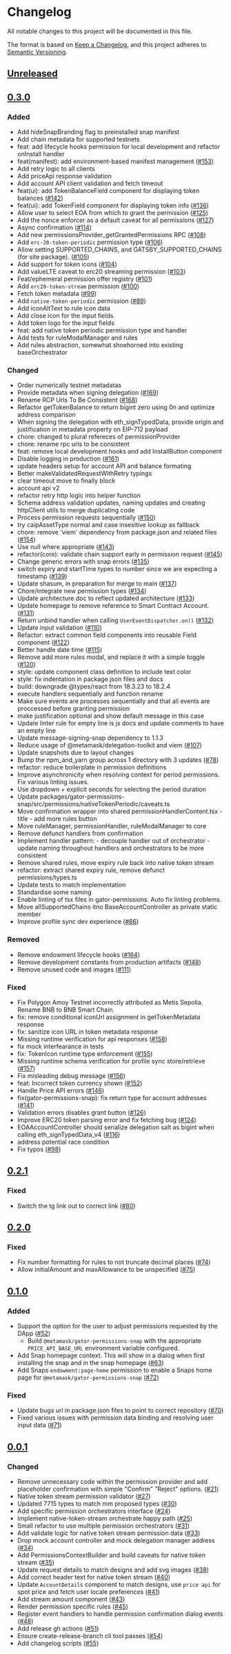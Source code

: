 # Changelog

All notable changes to this project will be documented in this file.

The format is based on [Keep a Changelog](https://keepachangelog.com/en/1.0.0/),
and this project adheres to [Semantic Versioning](https://semver.org/spec/v2.0.0.html).

## [Unreleased]

## [0.3.0]

### Added

- Add hideSnapBranding flag to preinstalled snap manifest
- Add chain metadata for supported testnets
- feat: add lifecycle hooks permission for local development and refactor onInstall handler
- feat(manifest): add environment-based manifest management ([#153](https://github.com/MetaMask/snap-7715-permissions/pull/153))
- Add retry logic to all clients
- Add priceApi response validation
- Add account API client validation and fetch timeout
- feat(ui): add TokenBalanceField component for displaying token balances ([#142](https://github.com/MetaMask/snap-7715-permissions/pull/142))
- feat(ui): add TokenField component for displaying token info ([#136](https://github.com/MetaMask/snap-7715-permissions/pull/136))
- Allow user to select EOA from which to grant the permission ([#125](https://github.com/MetaMask/snap-7715-permissions/pull/125))
- Add the nonce enforcer as a default caveat for all permissions ([#127](https://github.com/MetaMask/snap-7715-permissions/pull/127))
- Async confirmation ([#114](https://github.com/MetaMask/snap-7715-permissions/pull/114))
- Add new permissionsProvider_getGrantedPermissions RPC ([#108](https://github.com/MetaMask/snap-7715-permissions/pull/108))
- Add `erc-20-token-periodic` permission type ([#106](https://github.com/MetaMask/snap-7715-permissions/pull/106))
- Allow setting SUPPORTED_CHAINS, and GATSBY_SUPPORTED_CHAINS (for site package). ([#105](https://github.com/MetaMask/snap-7715-permissions/pull/105))
- Add support for token icons ([#104](https://github.com/MetaMask/snap-7715-permissions/pull/104))
- Add valueLTE caveat to erc20 streaming permission ([#103](https://github.com/MetaMask/snap-7715-permissions/pull/103))
- Feat/ephemeral permission offer registry ([#101](https://github.com/MetaMask/snap-7715-permissions/pull/101))
- Add `erc20-token-stream` permission ([#100](https://github.com/MetaMask/snap-7715-permissions/pull/100))
- Fetch token metadata ([#99](https://github.com/MetaMask/snap-7715-permissions/pull/99))
- Add `native-token-periodic` permission ([#89](https://github.com/MetaMask/snap-7715-permissions/pull/89))
- Add iconAltText to rule icon data
- Add close icon for the input fields
- Add token logo for the input fields
- feat: add native token periodic permission type and handler
- Add tests for ruleModalManager and rules
- Add rules abstraction, somewhat shoehorned into existing baseOrchestrator

### Changed

- Order numerically testnet metadatas
- Provide metadata when signing delegation ([#169](https://github.com/MetaMask/snap-7715-permissions/pull/169))
- Rename RCP Urls To Be Consistent ([#168](https://github.com/MetaMask/snap-7715-permissions/pull/168))
- Refactor getTokenBalance to return bigint zero using 0n and optimize address comparison
- When signing the delegation with eth_signTypedData, provide origin and justification in metadata property on EIP-712 payload
- chore: changed to plural refereces of permissionProvider
- chore: rename rpc urls to be consistent
- feat: remove local development hooks and add InstallButton component
- Disable logging in production ([#161](https://github.com/MetaMask/snap-7715-permissions/pull/161))
- update headers setup for account API and balance formating
- Better makeValidatedRequestWithRetry typings
- clear timeout move to finally block
- account api v2
- refactor retry http logic into helper function
- Schema address validation updates, naming updates and creating httpClient utils to merge duplicating code
- Process permission requests sequentially ([#150](https://github.com/MetaMask/snap-7715-permissions/pull/150))
- try caipAssetType normal and case insesitive lookup as fallback
- chore: remove 'viem' dependency from package.json and related files ([#154](https://github.com/MetaMask/snap-7715-permissions/pull/154))
- Use null where appropriate ([#143](https://github.com/MetaMask/snap-7715-permissions/pull/143))
- refactor(core): validate chain support early in permission request ([#145](https://github.com/MetaMask/snap-7715-permissions/pull/145))
- Change generic errors with snap errors ([#135](https://github.com/MetaMask/snap-7715-permissions/pull/135))
- switch expiry and startTime types to number since we are expecting a timestamp ([#139](https://github.com/MetaMask/snap-7715-permissions/pull/139))
- Update shasum, in preparation for merge to main ([#137](https://github.com/MetaMask/snap-7715-permissions/pull/137))
- Chore/integrate new permission types ([#134](https://github.com/MetaMask/snap-7715-permissions/pull/134))
- Update architecture doc to reflect updated architecture ([#133](https://github.com/MetaMask/snap-7715-permissions/pull/133))
- Update homepage to remove reference to Smart Contract Account. ([#131](https://github.com/MetaMask/snap-7715-permissions/pull/131))
- Return unbind handler when calling `UserEventDispatcher.on()` ([#132](https://github.com/MetaMask/snap-7715-permissions/pull/132))
- Update input validation ([#110](https://github.com/MetaMask/snap-7715-permissions/pull/110))
- Refactor: extract common field components into reusable Field component ([#122](https://github.com/MetaMask/snap-7715-permissions/pull/122))
- Better handle date time ([#115](https://github.com/MetaMask/snap-7715-permissions/pull/115))
- Remove add more rules modal, and replace it with a simple toggle ([#120](https://github.com/MetaMask/snap-7715-permissions/pull/120))
- style: update component class definition to include text color
- style: fix indentation in package.json files and docs
- build: downgrade @types/react from 18.3.23 to 18.2.4
- execute handlers sequentially and function rename
- Make sure events are processes sequentially and that all events are proccessed before granting permission
- make justification optional and show default message in this case
- Update linter rule for empty line is js docs and update comments to have an empty line
- Update message-signing-snap dependency to 1.1.3
- Reduce usage of @metamask/delegation-toolkit and viem ([#107](https://github.com/MetaMask/snap-7715-permissions/pull/107))
- Update snapshots due to layout changes
- Bump the npm_and_yarn group across 1 directory with 3 updates ([#78](https://github.com/MetaMask/snap-7715-permissions/pull/78))
- refactor: reduce boilerplate in permission definitions
- Improve asynchronicity when resolving context for period permissions. Fix various linting issues.
- Use dropdown + explicit seconds for selecting the period duration
- Update packages/gator-permissions-snap/src/permissions/nativeTokenPeriodic/caveats.ts
- Move confirmation wrapper into shared permissionHandlerContent.tsx - title - add more rules button
- Move ruleManager, permissionHandler, ruleModalManager to core
- Remove defunct handlers from confirmation
- Implement handler pattern: - decouple handler out of orchestrator - update naming throughout handlers and orchestrators to be more consistent
- Remove shared rules, move expiry rule back into native token stream
- refactor: extract shared expiry rule, remove defunct permissions/types.ts
- Update tests to match implementation
- Standardise some naming
- Enable linting of tsx files in gator-permissions. Auto fix linting problems.
- Move allSupportedChains itno BaseAccountController as private static member
- Improve profile sync dev experience ([#86](https://github.com/MetaMask/snap-7715-permissions/pull/86))

### Removed

- Remove endowment lifecycle hooks ([#164](https://github.com/MetaMask/snap-7715-permissions/pull/164))
- Remove development constants from production artifacts ([#148](https://github.com/MetaMask/snap-7715-permissions/pull/148))
- Remove unused code and images ([#111](https://github.com/MetaMask/snap-7715-permissions/pull/111))

### Fixed

- Fix Polygon Amoy Testnet incorrectly attributed as Metis Sepolia. Rename BNB to BNB Smart Chain.
- fix: remove conditional iconUrl assignment in getTokenMetadata response
- fix: sanitize icon URL in token metadata response
- Missing runtime verification for api responses ([#158](https://github.com/MetaMask/snap-7715-permissions/pull/158))
- fix mock interfearance in tests
- fix: TokenIcon runtime type enforcement ([#155](https://github.com/MetaMask/snap-7715-permissions/pull/155))
- Missing runtime schema verification for profile sync store/retrieve ([#157](https://github.com/MetaMask/snap-7715-permissions/pull/157))
- Fix misleading debug message ([#156](https://github.com/MetaMask/snap-7715-permissions/pull/156))
- feat: Incorrect token currency shown ([#152](https://github.com/MetaMask/snap-7715-permissions/pull/152))
- Handle Price API errors ([#146](https://github.com/MetaMask/snap-7715-permissions/pull/146))
- fix(gator-permissions-snap): fix return type for account addresses ([#141](https://github.com/MetaMask/snap-7715-permissions/pull/141))
- Validation errors disables grant button ([#126](https://github.com/MetaMask/snap-7715-permissions/pull/126))
- Improve ERC20 token parsing error and fix fetching bug ([#124](https://github.com/MetaMask/snap-7715-permissions/pull/124))
- EOAAccountController should serialize delegation salt as bigint when calling eth_signTypedData_v4 ([#116](https://github.com/MetaMask/snap-7715-permissions/pull/116))
- address potential race condition
- Fix typos ([#98](https://github.com/MetaMask/snap-7715-permissions/pull/98))

## [0.2.1]

### Fixed

- Switch the tg link out to correct link ([#80](https://github.com/MetaMask/snap-7715-permissions/pull/80))

## [0.2.0]

### Fixed

- Fix number formatting for rules to not truncate decimal places ([#74](https://github.com/MetaMask/snap-7715-permissions/pull/74))
- Allow initialAmount and maxAllowance to be unspecified ([#75](https://github.com/MetaMask/snap-7715-permissions/pull/75))

## [0.1.0]

### Added

- Support the option for the user to adjust permissions requested by the DApp ([#52](https://github.com/MetaMask/snap-7715-permissions/pull/52))
  - Build `@metamask/gator-permissions-snap` with the appropriate `PRICE_API_BASE_URL` environment variable configured.
- Add Snap homepage context. This will show in a dialog when first installing the snap and in the snap homepage ([#63](https://github.com/MetaMask/snap-7715-permissions/pull/63))
- Add Snaps `endowment:page-home` permission to enable a Snaps home page for `@metamask/gator-permissions-snap` ([#72](https://github.com/MetaMask/snap-7715-permissions/pull/72))

### Fixed

- Update bugs url in package.json files to point to correct repository ([#70](https://github.com/MetaMask/snap-7715-permissions/pull/70))
- Fixed various issues with permission data binding and resolving user input data ([#71](https://github.com/MetaMask/snap-7715-permissions/pull/71))

## [0.0.1]

### Changed

- Remove unnecessary code within the permission provider and add placeholder confirmation with simple "Confirm" "Reject" options. ([#21](https://github.com/MetaMask/snap-7715-permissions/pull/21))
- Native token stream permission validator ([#27](https://github.com/MetaMask/snap-7715-permissions/pull/27))
- Updated 7715 types to match mm proposed types ([#30](https://github.com/MetaMask/snap-7715-permissions/pull/30))
- Add specific permission orchestrators interface ([#24](https://github.com/MetaMask/snap-7715-permissions/pull/24))
- Implement native-token-stream orchestrate happy path ([#25](https://github.com/MetaMask/snap-7715-permissions/pull/25))
- Small refactor to use multiple permission orchestrators ([#31](https://github.com/MetaMask/snap-7715-permissions/pull/31))
- Add validate logic for native token stream permission data ([#33](https://github.com/MetaMask/snap-7715-permissions/pull/33))
- Drop mock account controller and mock delegation manager address ([#34](https://github.com/MetaMask/snap-7715-permissions/pull/34))
- Add PermissionsContextBuilder and build caveats for native token stream ([#35](https://github.com/MetaMask/snap-7715-permissions/pull/35))
- Update request details to match designs and add svg images ([#38](https://github.com/MetaMask/snap-7715-permissions/pull/38))
- Add correct header text for native token stream ([#40](https://github.com/MetaMask/snap-7715-permissions/pull/40))
- Update `AccountDetails` component to match designs, use `price api` for spot price and fetch user locale preferences ([#41](https://github.com/MetaMask/snap-7715-permissions/pull/41))
- Add stream amount component ([#43](https://github.com/MetaMask/snap-7715-permissions/pull/43))
- Render permission specific rules ([#45](https://github.com/MetaMask/snap-7715-permissions/pull/45))
- Register event handlers to handle permission confirmation dialog events ([#48](https://github.com/MetaMask/snap-7715-permissions/pull/48))
- Add release gh actions ([#51](https://github.com/MetaMask/snap-7715-permissions/pull/51))
- Ensure create-release-branch cli tool passes ([#54](https://github.com/MetaMask/snap-7715-permissions/pull/54))
- Add changelog scripts ([#55](https://github.com/MetaMask/snap-7715-permissions/pull/55))

[Unreleased]: https://github.com/MetaMask/snap-7715-permissions/compare/@metamask/gator-permissions-snap@0.3.0...HEAD
[0.3.0]: https://github.com/MetaMask/snap-7715-permissions/compare/@metamask/gator-permissions-snap@0.2.1...@metamask/gator-permissions-snap@0.3.0
[0.2.1]: https://github.com/MetaMask/snap-7715-permissions/compare/@metamask/gator-permissions-snap@0.2.0...@metamask/gator-permissions-snap@0.2.1
[0.2.0]: https://github.com/MetaMask/snap-7715-permissions/compare/@metamask/gator-permissions-snap@0.1.0...@metamask/gator-permissions-snap@0.2.0
[0.1.0]: https://github.com/MetaMask/snap-7715-permissions/compare/@metamask/gator-permissions-snap@0.0.1...@metamask/gator-permissions-snap@0.1.0
[0.0.1]: https://github.com/MetaMask/snap-7715-permissions/releases/tag/@metamask/gator-permissions-snap@0.0.1
